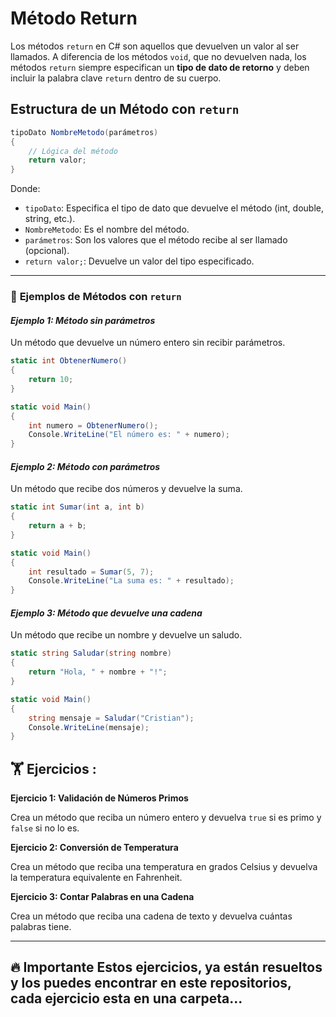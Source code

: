 # Método Return
Los métodos `return` en C# son aquellos que devuelven un valor al ser llamados. A diferencia de los métodos `void`, que no devuelven nada, los métodos `return` siempre especifican un **tipo de dato de retorno** y deben incluir la palabra clave `return` dentro de su cuerpo.

## Estructura de un Método con `return`
```c#
tipoDato NombreMetodo(parámetros)
{
    // Lógica del método
    return valor;
}
```
Donde:

-   `tipoDato`: Especifica el tipo de dato que devuelve el método (int, double, string, etc.).
-   `NombreMetodo`: Es el nombre del método.
-   `parámetros`: Son los valores que el método recibe al ser llamado (opcional).
-   `return valor;`: Devuelve un valor del tipo especificado.
---

###  📝 **Ejemplos de Métodos con `return`**

#### *Ejemplo 1: Método sin parámetros*
Un método que devuelve un número entero sin recibir parámetros.
```c#
static int ObtenerNumero()
{
    return 10;
}

static void Main()
{
    int numero = ObtenerNumero();
    Console.WriteLine("El número es: " + numero);
}
```

#### *Ejemplo 2: Método con parámetros*
Un método que recibe dos números y devuelve la suma.
```c#
static int Sumar(int a, int b)
{
    return a + b;
}

static void Main()
{
    int resultado = Sumar(5, 7);
    Console.WriteLine("La suma es: " + resultado);
}
```

#### *Ejemplo 3: Método que devuelve una cadena*
Un método que recibe un nombre y devuelve un saludo.
```c#
static string Saludar(string nombre)
{
    return "Hola, " + nombre + "!";
}

static void Main()
{
    string mensaje = Saludar("Cristian");
    Console.WriteLine(mensaje);
}
```

## 🏋 Ejercicios :
 ****Ejercicio 1: Validación de Números Primos****
 
Crea un método que reciba un número entero y devuelva `true` si es primo y `false` si no lo es.

**Ejercicio 2: Conversión de Temperatura**

Crea un método que reciba una temperatura en grados Celsius y devuelva la temperatura equivalente en Fahrenheit.

**Ejercicio 3: Contar Palabras en una Cadena**

Crea un método que reciba una cadena de texto y devuelva cuántas palabras tiene.

---
🔥 Importante
Estos ejercicios, ya están resueltos y los puedes encontrar en este repositorios, cada ejercicio esta en una carpeta...
---
